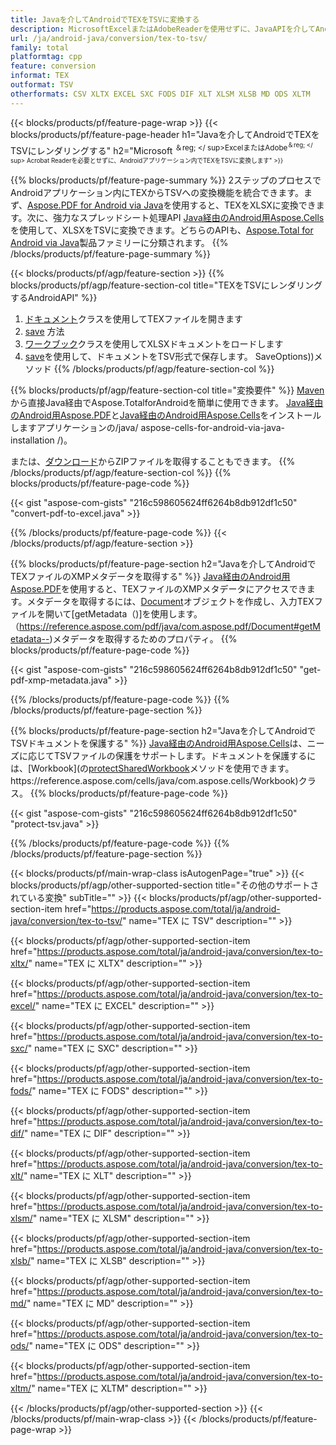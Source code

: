 ```yaml
---
title: Javaを介してAndroidでTEXをTSVに変換する
description: MicrosoftExcelまたはAdobeReaderを使用せずに、JavaAPIを介してAndroidでTEXをTSVにレンダリングする
url: /ja/android-java/conversion/tex-to-tsv/
family: total
platformtag: cpp
feature: conversion
informat: TEX
outformat: TSV
otherformats: CSV XLTX EXCEL SXC FODS DIF XLT XLSM XLSB MD ODS XLTM
---
```

{{< blocks/products/pf/feature-page-wrap >}}
{{< blocks/products/pf/feature-page-header h1="Javaを介してAndroidでTEXをTSVにレンダリングする" h2="Microsoft <sup>＆reg; </ sup>ExcelまたはAdobe<sup>＆reg; </ sup> Acrobat Readerを必要とせずに、Androidアプリケーション内でTEXをTSVに変換します" >}}

{{% blocks/products/pf/feature-page-summary %}}
2ステップのプロセスでAndroidアプリケーション内にTEXからTSVへの変換機能を統合できます。まず、[Aspose.PDF for Android via Java](https://products.aspose.com/pdf/android-java/)を使用すると、TEXをXLSXに変換できます。次に、強力なスプレッドシート処理API [Java経由のAndroid用Aspose.Cells](https://products.aspose.com/cells/android-java/)を使用して、XLSXをTSVに変換できます。どちらのAPIも、[Aspose.Total for Android via Java](https://products.aspose.com/total/android-java/)製品ファミリーに分類されます。 
{{% /blocks/products/pf/feature-page-summary  %}}

{{< blocks/products/pf/agp/feature-section >}}
{{% blocks/products/pf/agp/feature-section-col title="TEXをTSVにレンダリングするAndroidAPI" %}}
1. [ドキュメント](https://reference.aspose.com/pdf/java/com.aspose.pdf/Document)クラスを使用してTEXファイルを開きます
2. [save](https://reference.aspose.com/pdf/java/com.aspose.pdf/Document#save-java.lang.String-com.aspose.pdf.SaveOptions-を使用してTEXをXLSXに変換します) 方法
3. [ワークブック](https://reference.aspose.com/cells/java/com.aspose.cells/Workbook)クラスを使用してXLSXドキュメントをロードします
4. [save](https://reference.aspose.com/cells/java/com.aspose.cells/workbook#save(java.lang.String,%20com.aspose.cells))を使用して、ドキュメントをTSV形式で保存します。 SaveOptions))メソッド
{{% /blocks/products/pf/agp/feature-section-col %}}

{{% blocks/products/pf/agp/feature-section-col title="変換要件" %}}
[Maven](https://repository.aspose.com/webapp/#/artifacts/browse/tree/General/repo/com/aspose/aspose-total)から直接Java経由でAspose.TotalforAndroidを簡単に使用できます。 [Java経由のAndroid用Aspose.PDF](https://docs.aspose.com/pdf/androidjava/installation/)と[Java経由のAndroid用Aspose.Cells](https://docs.aspose.com/cells)をインストールしますアプリケーションの/java/ aspose-cells-for-android-via-java-installation /)。

または、[ダウンロード](https://downloads.aspose.com/total/androidjava)からZIPファイルを取得することもできます。
{{% /blocks/products/pf/agp/feature-section-col %}}
{{% blocks/products/pf/feature-page-code %}}

{{< gist "aspose-com-gists" "216c598605624ff6264b8db912df1c50" "convert-pdf-to-excel.java" >}}


{{% /blocks/products/pf/feature-page-code %}}
{{< /blocks/products/pf/agp/feature-section >}}

{{% blocks/products/pf/feature-page-section  h2="Javaを介してAndroidでTEXファイルのXMPメタデータを取得する" %}}
[Java経由のAndroid用Aspose.PDF](https://products.aspose.com/pdf/android-java/)を使用すると、TEXファイルのXMPメタデータにアクセスできます。メタデータを取得するには、[Document](https://reference.aspose.com/pdf/java/com.aspose.pdf/Document)オブジェクトを作成し、入力TEXファイルを開いて[getMetadata（)]を使用します。 （https://reference.aspose.com/pdf/java/com.aspose.pdf/Document#getMetadata--)メタデータを取得するためのプロパティ。
{{% blocks/products/pf/feature-page-code %}}

{{< gist "aspose-com-gists" "216c598605624ff6264b8db912df1c50" "get-pdf-xmp-metadata.java" >}}
{{% /blocks/products/pf/feature-page-code  %}}
{{% /blocks/products/pf/feature-page-section %}}

{{% blocks/products/pf/feature-page-section  h2="Javaを介してAndroidでTSVドキュメントを保護する" %}}
[Java経由のAndroid用Aspose.Cells](https://products.aspose.com/cells/android-java/)は、ニーズに応じてTSVファイルの保護をサポートします。ドキュメントを保護するには、[Workbook](の[protectSharedWorkbook](https://reference.aspose.com/cells/java/com.aspose.cells/workbook#protectSharedWorkbook(java.lang.String))メソッドを使用できます。 https://reference.aspose.com/cells/java/com.aspose.cells/Workbook)クラス。
{{% blocks/products/pf/feature-page-code %}}

{{< gist "aspose-com-gists" "216c598605624ff6264b8db912df1c50" "protect-tsv.java" >}}
{{% /blocks/products/pf/feature-page-code  %}}
{{% /blocks/products/pf/feature-page-section %}}

{{< blocks/products/pf/main-wrap-class isAutogenPage="true" >}}
{{< blocks/products/pf/agp/other-supported-section title="その他のサポートされている変換" subTitle="" >}}
{{< blocks/products/pf/agp/other-supported-section-item href="https://products.aspose.com/total/ja/android-java/conversion/tex-to-tsv/" name="TEX に TSV" description="" >}}

{{< blocks/products/pf/agp/other-supported-section-item href="https://products.aspose.com/total/ja/android-java/conversion/tex-to-xltx/" name="TEX に XLTX" description="" >}}

{{< blocks/products/pf/agp/other-supported-section-item href="https://products.aspose.com/total/ja/android-java/conversion/tex-to-excel/" name="TEX に EXCEL" description="" >}}

{{< blocks/products/pf/agp/other-supported-section-item href="https://products.aspose.com/total/ja/android-java/conversion/tex-to-sxc/" name="TEX に SXC" description="" >}}

{{< blocks/products/pf/agp/other-supported-section-item href="https://products.aspose.com/total/ja/android-java/conversion/tex-to-fods/" name="TEX に FODS" description="" >}}

{{< blocks/products/pf/agp/other-supported-section-item href="https://products.aspose.com/total/ja/android-java/conversion/tex-to-dif/" name="TEX に DIF" description="" >}}

{{< blocks/products/pf/agp/other-supported-section-item href="https://products.aspose.com/total/ja/android-java/conversion/tex-to-xlt/" name="TEX に XLT" description="" >}}

{{< blocks/products/pf/agp/other-supported-section-item href="https://products.aspose.com/total/ja/android-java/conversion/tex-to-xlsm/" name="TEX に XLSM" description="" >}}

{{< blocks/products/pf/agp/other-supported-section-item href="https://products.aspose.com/total/ja/android-java/conversion/tex-to-xlsb/" name="TEX に XLSB" description="" >}}

{{< blocks/products/pf/agp/other-supported-section-item href="https://products.aspose.com/total/ja/android-java/conversion/tex-to-md/" name="TEX に MD" description="" >}}

{{< blocks/products/pf/agp/other-supported-section-item href="https://products.aspose.com/total/ja/android-java/conversion/tex-to-ods/" name="TEX に ODS" description="" >}}

{{< blocks/products/pf/agp/other-supported-section-item href="https://products.aspose.com/total/ja/android-java/conversion/tex-to-xltm/" name="TEX に XLTM" description="" >}}


{{< /blocks/products/pf/agp/other-supported-section >}}
{{< /blocks/products/pf/main-wrap-class >}}
{{< /blocks/products/pf/feature-page-wrap >}}